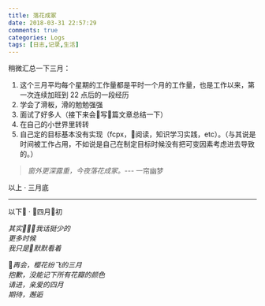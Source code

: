 ```yaml
---
title: 落花成冢
date: 2018-03-31 22:57:29
comments: true
categories: Logs
tags: [日志,记录,生活]
---
```

稍微汇总一下三月：
1. 这个三月平均每个星期的工作量都是平时一个月的工作量，也是工作以来，第一次连续加班到 22 点后的一段经历
2. 学会了滑板，滑的勉勉强强
3. 面试了好多人（接下来会写篇文章总结一下）
4. 在自己的小世界里转转
5. 自己定的目标基本没有实现（fcpx，阅读，知识学习实践，etc）。（与其说是时间被工作占用，不如说是自己在制定目标时候没有把可变因素考虑进去导致的。）

> *窗外更深露重，今夜落花成冢。*--- 一帘幽梦  

以上 · 三月底

---
以下 · 四月初  

*其实我话挺少的  
更多时候  
我只是默默看着*  

*再会，樱花纷飞的三月  
抱歉，没能记下所有花瓣的颜色  
请进，亲爱的四月  
期待，邂逅*